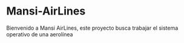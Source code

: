 # Mansi-AirLines
Bienvenido a Mansi AirLines, este proyecto busca trabajar el sistema operativo de una aerolínea
